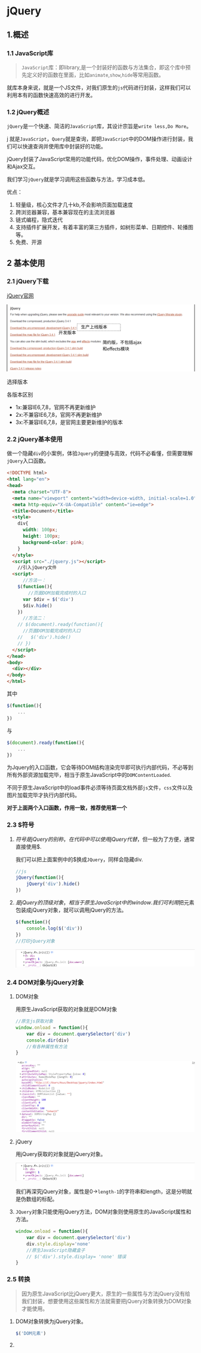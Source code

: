 # jQuery

## 1.概述

### 1.1 JavaScript库

>  `JavaScript`库：即library,是一个封装好的函数与方法集合，即这个库中预先定义好的函数在里面，比如`animate`,`show`,`hide`等常用函数。

就库本身来说，就是一个JS文件，对我们原生的`js`代码进行封装，这样我们可以利用本有的函数快速高效的进行开发。

### 1.2 jQuery概述

`jQuery`是一个快速、简洁的`JavaScript`库，其设计宗旨是`write less,Do More`。

j 就是`JavaScript`，`Query`就是查询，即把`JavaScript`中的DOM操作进行封装，我们可以快速查询并使用库中封装好的功能。

jQuery封装了JavaScript常用的功能代码，优化DOM操作，事件处理、动画设计和Ajax交互。

我们学习`jQuery`就是学习调用这些函数与方法，学习成本低。

优点：

1. 轻量级，核心文件才几十kb,不会影响页面加载速度
2. 跨浏览器兼容，基本兼容现在的主流浏览器
3. 链式编程，隐式迭代
4. 支持插件扩展开发，有着丰富的第三方插件，如树形菜单、日期控件、轮播图等。
5. 免费、开源

## 2 基本使用

### 2.1 jQuery下载

[jQuery官网](https://jquery.com/)

<img src="./jquery.png" style="zoom:120%;" />

选择版本

 各版本区别

* 1x:兼容IE6,7,8，官网不再更新维护
* 2x:不兼容IE6,7,8，官网不再更新维护
* 3x:不兼容IE6,7,8，是官网主要更新维护的版本

### 2.2 jQuery基本使用

做一个隐藏`div`的小案例，体验`Jquery`的便捷与高效，代码不必看懂，但需要理解`jQuery`入口函数。

```html
<!DOCTYPE html>
<html lang="en">
<head>
  <meta charset="UTF-8">
  <meta name="viewport" content="width=device-width, initial-scale=1.0">
  <meta http-equiv="X-UA-Compatible" content="ie=edge">
  <title>Document</title>
  <style>
    div{
      width: 100px;
      height: 100px;
      background-color: pink;
    }
  </style>
  <script src="./jquery.js"></script>
    //引入jQuery文件
  <script>
      //方法一：
    $(function(){
        //页面DOM加载完成时的入口
      var $div = $('div')
      $div.hide()
    })
      //方法二：
    // $(document).ready(function(){
      //页面DOM加载完成时的入口
    //   $('div').hide()
    // })
  </script>
</head>
<body>
  <div></div>
</body>
</html>
```

其中

```js
$(function(){
    ...
})
```

与

```js
$(document).ready(function(){
    ...
})
```

为Jquery的入口函数，它会等待DOM结构渲染完毕即可执行内部代码，不必等到所有外部资源加载完毕，相当于原生JavaScript中的`DOMContentLoaded`.

不同于原生JavaScript中的load事件必须等待页面文档外部`js`文件，`css`文件以及图片加载完毕才执行内部代码。

**对于上面两个入口函数，作用一致，推荐使用第一个**

### 2.3 $符号

1. $符号是jQuery的别称，在代码中可以使用jQuery代替$，但一般为了方便，通常直接使用$.

   我们可以把上面案例中的$换成`JQuery`，同样会隐藏div.

   ```js
   //js
   jQuery(function(){
       jQuery('div').hide()
   })
   ```

   

2. $是jQuery的顶级对象，相当于原生JavaScript中的window.我们可利用$把元素包装成jQuery对象，就可以调用jQuery的方法。

   ```js
   $(function(){
       console.log($('div'))
   })
   //打印jQuery对象
   ```

   <img src="./jqobj.png" alt="jquery对象" style="zoom:150%;" />

   

### 2.4 DOM对象与jQuery对象

1. DOM对象

   用原生JavaScript获取的对象就是DOM对象

   ```js
   //原生js获取对象
   window.onload = function(){
       var div = document.querySelector('div')
       console.dir(div)
       //有各种属性有方法
   }
   ```

   ![dom对象](./DOMobj.png)

2. jQuery

   用jQuery获取的对象就是jQuery对象。

   ![jQuery对象](./jqobj.png)

   我们再深究jQuery对象，属性是0→`length-1`的字符串和length，这是分明就是伪数组的标配。

3. `JQuery`对象只能使用jQuery方法，DOM对象则使用原生的JavaScript属性和方法。

   ```js
   window.onload = function(){
       var div = document.querySelector('div')
       div.style.display='none'
       //原生JavaScript隐藏盒子
       // $('div').style.display= 'none' 错误
   }
   ```

###  2.5 转换

> 因为原生JavaScript比jQuery更大，原生的一些属性与方法jQuery没有给我们封装，想要使用这些属性和方法就需要把jQuery对象转换为DOM对象才能使用。

1. DOM对象转换为jQuery对象。

   ```js
   $('DOM元素')
   ```

   

2. 